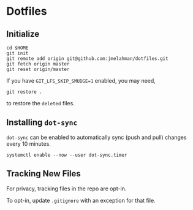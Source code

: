 # Dotfiles

## Initialize

```shell
cd $HOME
git init
git remote add origin git@github.com:jmelahman/dotfiles.git
git fetch origin master
git reset origin/master
```

If you have `GIT_LFS_SKIP_SMUDGE=1` enabled, you may need,

```shell
git restore .
```

to restore the `deleted` files.

## Installing `dot-sync`

`dot-sync` can be enabled to automatically sync (push and pull) changes every 10 minutes.

```shell
systemctl enable --now --user dot-sync.timer
```

## Tracking New Files

For privacy, tracking files in the repo are opt-in.

To opt-in, update `.gitignore` with an exception for that file.
